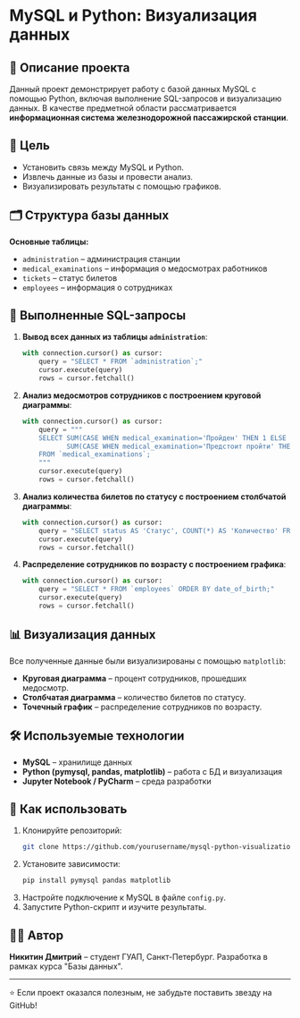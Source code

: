# MySQL и Python: Визуализация данных

## 📌 Описание проекта
Данный проект демонстрирует работу с базой данных MySQL с помощью Python, включая выполнение SQL-запросов и визуализацию данных. В качестве предметной области рассматривается **информационная система железнодорожной пассажирской станции**.

## 🎯 Цель
- Установить связь между MySQL и Python.
- Извлечь данные из базы и провести анализ.
- Визуализировать результаты с помощью графиков.

## 🗂 Структура базы данных
**Основные таблицы:**
- `administration` – администрация станции
- `medical_examinations` – информация о медосмотрах работников
- `tickets` – статус билетов
- `employees` – информация о сотрудниках

## 🔄 Выполненные SQL-запросы
1. **Вывод всех данных из таблицы `administration`**:
   ```python
   with connection.cursor() as cursor:
       query = "SELECT * FROM `administration`;"
       cursor.execute(query)
       rows = cursor.fetchall()
   ```
2. **Анализ медосмотров сотрудников с построением круговой диаграммы**:
   ```python
   with connection.cursor() as cursor:
       query = """
       SELECT SUM(CASE WHEN medical_examination='Пройден' THEN 1 ELSE 0 END) AS 'Пройден',
              SUM(CASE WHEN medical_examination='Предстоит пройти' THEN 1 ELSE 0 END) AS 'Предстоит пройти'
       FROM `medical_examinations`;
       """
       cursor.execute(query)
       rows = cursor.fetchall()
   ```
3. **Анализ количества билетов по статусу с построением столбчатой диаграммы**:
   ```python
   with connection.cursor() as cursor:
       query = "SELECT status AS 'Статус', COUNT(*) AS 'Количество' FROM tickets GROUP BY status;"
       cursor.execute(query)
       rows = cursor.fetchall()
   ```
4. **Распределение сотрудников по возрасту с построением графика**:
   ```python
   with connection.cursor() as cursor:
       query = "SELECT * FROM `employees` ORDER BY date_of_birth;"
       cursor.execute(query)
       rows = cursor.fetchall()
   ```

## 📊 Визуализация данных
Все полученные данные были визуализированы с помощью `matplotlib`:
- **Круговая диаграмма** – процент сотрудников, прошедших медосмотр.
- **Столбчатая диаграмма** – количество билетов по статусу.
- **Точечный график** – распределение сотрудников по возрасту.

## 🛠 Используемые технологии
- **MySQL** – хранилище данных
- **Python (pymysql, pandas, matplotlib)** – работа с БД и визуализация
- **Jupyter Notebook / PyCharm** – среда разработки

## 📌 Как использовать
1. Клонируйте репозиторий:
   ```sh
   git clone https://github.com/yourusername/mysql-python-visualization.git
   ```
2. Установите зависимости:
   ```sh
   pip install pymysql pandas matplotlib
   ```
3. Настройте подключение к MySQL в файле `config.py`.
4. Запустите Python-скрипт и изучите результаты.

## 👨‍💻 Автор
**Никитин Дмитрий** – студент ГУАП, Санкт-Петербург. Разработка в рамках курса "Базы данных".

---
⭐ Если проект оказался полезным, не забудьте поставить звезду на GitHub!

